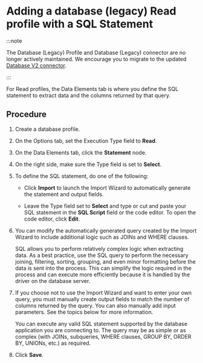 # Adding a database (legacy) Read profile with a SQL Statement

<head>
  <meta name="guidename" content="Integration"/>
  <meta name="context" content="GUID-8e41f5e0-504a-44df-ace4-604cac7cb9b9"/>
</head>

:::note

The Database (Legacy) Profile and Database (Legacy) connector are no longer actively maintained. We encourage you to migrate to the updated [Database V2 connector](../Connectors/int-Database_V2_connector_7b04dbdd-ef36-4a2f-b6ff-b038b3f60ff2.mdx).

:::

For Read profiles, the Data Elements tab is where you define the SQL statement to extract data and the columns returned by that query.

## Procedure

1.  Create a database profile.

2.  On the Options tab, set the Execution Type field to **Read**.

3.  On the Data Elements tab, click the **Statement** node.

4.  On the right side, make sure the Type field is set to **Select**.

5.  To define the SQL statement, do one of the following:

    -   Click **Import** to launch the Import Wizard to automatically generate the statement and output fields.

    -   Leave the Type field set to **Select** and type or cut and paste your SQL statement in the **SQL Script** field or the code editor. To open the code editor, click **Edit**.

6.  You can modify the automatically generated query created by the Import Wizard to include additional logic such as JOINs and WHERE clauses.

    SQL allows you to perform relatively complex logic when extracting data. As a best practice, use the SQL query to perform the necessary joining, filtering, sorting, grouping, and even minor formatting before the data is sent into the process. This can simplify the logic required in the process and can execute more efficiently because it is handled by the driver on the database server.

7.  If you choose not to use the Import Wizard and want to enter your own query, you must manually create output fields to match the number of columns returned by the query. You can also manually add input parameters. See the topics below for more information.

    You can execute any valid SQL statement supported by the database application you are connecting to. The query may be as simple or as complex \(with JOINs, subqueries, WHERE clauses, GROUP BY, ORDER BY, UNIONs, etc.\) as required.

8.  Click **Save**.